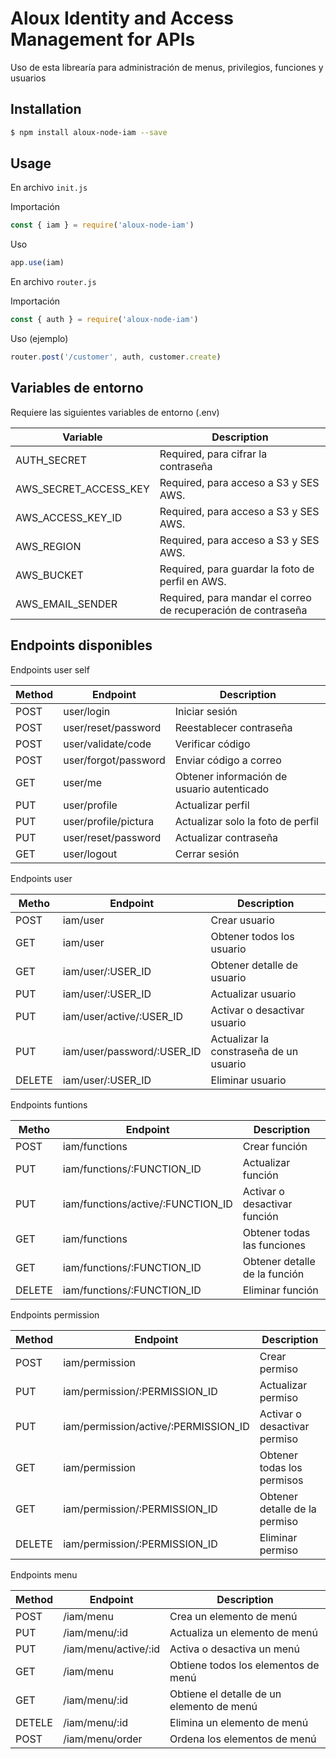 # Aloux Identity and Access Management for APIs

Uso de esta librearía para administración de menus, privilegios, funciones y usuarios

## Installation

```bash
$ npm install aloux-node-iam --save
```


## Usage
En archivo `init.js`

Importación
```js
const { iam } = require('aloux-node-iam')
```

Uso
```js
app.use(iam)
```

En archivo `router.js`

Importación
```js
const { auth } = require('aloux-node-iam')
```
Uso (ejemplo)
```js
router.post('/customer', auth, customer.create)
```

## Variables de entorno

Requiere las siguientes variables de entorno (.env)

| Variable              |   Description |
| ----------------------|---------------|
| AUTH_SECRET           |   Required, para cifrar la contraseña |
| AWS_SECRET_ACCESS_KEY |   Required, para acceso a S3 y SES AWS. |
| AWS_ACCESS_KEY_ID     |   Required, para acceso a S3 y SES AWS. |
| AWS_REGION            |   Required, para acceso a S3 y SES AWS. |
| AWS_BUCKET            |   Required, para guardar la foto de perfil en AWS. |
| AWS_EMAIL_SENDER      |   Required, para mandar el correo de recuperación de contraseña |


## Endpoints disponibles

Endpoints user self

| Method    |   Endpoint                |   Description |
| --------- | --------------------------|---------------|
| POST      |   user/login              |   Iniciar sesión |
| POST      |   user/reset/password     |   Reestablecer contraseña |
| POST      |   user/validate/code      |   Verificar código |
| POST      |   user/forgot/password    |	Enviar código a correo |
| GET       |	user/me                 |	Obtener información de usuario autenticado |
| PUT       |	user/profile            |	Actualizar perfil |
| PUT       |	user/profile/pictura    |	Actualizar solo la foto de perfil |
| PUT       |	user/reset/password     |	Actualizar contraseña |
| GET       |	user/logout             |	Cerrar sesión |


Endpoints user

| Metho     |   Endpoint                    |   Description |
| --------- | ------------------------------|---------------|
| POST      |   iam/user                    |	Crear usuario |
| GET       |	iam/user                    |	Obtener todos los usuario |
| GET       |	iam/user/:USER_ID           |	Obtener detalle de usuario |
| PUT       |	iam/user/:USER_ID           |	Actualizar usuario |
| PUT       |	iam/user/active/:USER_ID    |	Activar o desactivar usuario |
| PUT       |	iam/user/password/:USER_ID  |	Actualizar la constraseña de un usuario |
| DELETE    |	iam/user/:USER_ID           |	Eliminar usuario |


Endpoints funtions

| Metho     |   Endpoint                            |   Description |
| --------- | --------------------------------------|---------------|
| POST      |   iam/functions                       |   Crear función |
| PUT       |	iam/functions/:FUNCTION_ID          |	Actualizar función |
| PUT       |	iam/functions/active/:FUNCTION_ID   |	Activar o desactivar función |
| GET       |	iam/functions                       |	Obtener todas las funciones |
| GET       |	iam/functions/:FUNCTION_ID          |	Obtener detalle de la función |
| DELETE    |	iam/functions/:FUNCTION_ID          |	Eliminar función |


Endpoints permission

| Method    |   Endpoint                                |   Description |
| --------- | ------------------------------------------|---------------|
| POST      |	iam/permission                          |   Crear permiso
| PUT       |	iam/permission/:PERMISSION_ID           |	Actualizar permiso |
| PUT       |	iam/permission/active/:PERMISSION_ID    |	Activar o desactivar permiso |
| GET       |	iam/permission                          |   Obtener todas los permisos |
| GET       |	iam/permission/:PERMISSION_ID           |	Obtener detalle de la permiso |
| DELETE    |	iam/permission/:PERMISSION_ID           |	Eliminar permiso |


Endpoints menu

| Method    |   Endpoint                |   Description |
| --------- | --------------------------|---------------|
| POST      |   /iam/menu               |   Crea un elemento de menú |
| PUT       |   /iam/menu/:id           |   Actualiza un elemento de menú |
| PUT       |   /iam/menu/active/:id    |   Activa o desactiva un menú |
| GET       |   /iam/menu               |   Obtiene todos los elementos de menú |
| GET       |   /iam/menu/:id           |   Obtiene el detalle de un elemento de menú |
| DETELE    |   /iam/menu/:id           |   Elimina un elemento de menú |
| POST      |   /iam/menu/order         |   Ordena los elementos de menú |